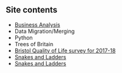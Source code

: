 ## Site contents

- [Business Analysis](business-analysis)
- Data Migration/Merging
- Python
- Trees of Britain
- [Bristol Quality of Life survey for 2017-18](bokeh-bristol/) 
- [Snakes and Ladders](snake_and_ladders/)
- [Snakes and Ladders](https://gist.github.com/robot-smith/136095b11ca9a1eb4fee13a94b39e0ce)
